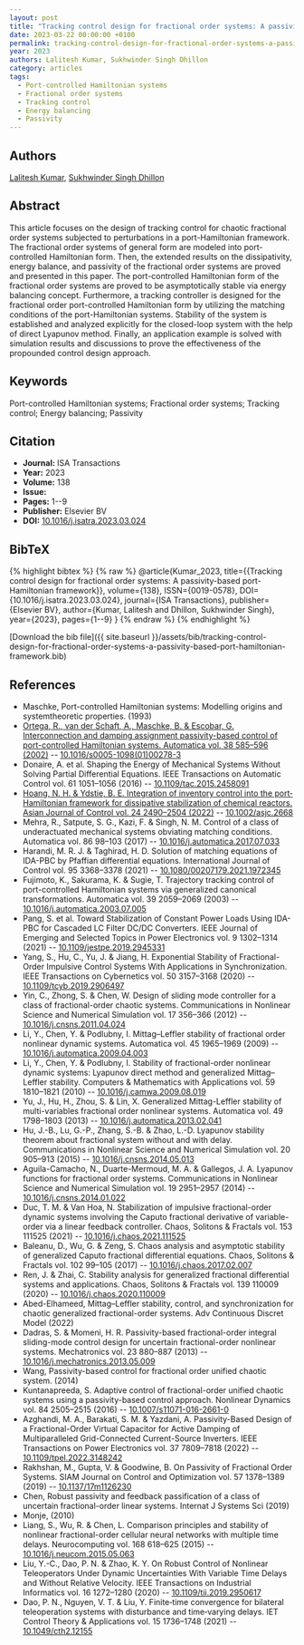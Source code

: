 ```yaml
---
layout: post
title: "Tracking control design for fractional order systems: A passivity-based port-Hamiltonian framework"
date: 2023-03-22 00:00:00 +0100
permalink: tracking-control-design-for-fractional-order-systems-a-passivity-based-port-hamiltonian-framework
year: 2023
authors: Lalitesh Kumar, Sukhwinder Singh Dhillon
category: articles
tags:
  - Port-controlled Hamiltonian systems
  - Fractional order systems
  - Tracking control
  - Energy balancing
  - Passivity
---
```

 
## Authors
[Lalitesh Kumar](authors/lalitesh-kumar), [Sukhwinder Singh Dhillon](authors/sukhwinder-singh-dhillon)
 
## Abstract
This article focuses on the design of tracking control for chaotic fractional order systems subjected to perturbations in a port-Hamiltonian framework. The fractional order systems of general form are modeled into port-controlled Hamiltonian form. Then, the extended results on the dissipativity, energy balance, and passivity of the fractional order systems are proved and presented in this paper. The port-controlled Hamiltonian form of the fractional order systems are proved to be asymptotically stable via energy balancing concept. Furthermore, a tracking controller is designed for the fractional order port-controlled Hamiltonian form by utilizing the matching conditions of the port-Hamiltonian systems. Stability of the system is established and analyzed explicitly for the closed-loop system with the help of direct Lyapunov method. Finally, an application example is solved with simulation results and discussions to prove the effectiveness of the propounded control design approach.
 
## Keywords
Port-controlled Hamiltonian systems; Fractional order systems; Tracking control; Energy balancing; Passivity
 
## Citation
- **Journal:** ISA Transactions
- **Year:** 2023
- **Volume:** 138
- **Issue:** 
- **Pages:** 1--9
- **Publisher:** Elsevier BV
- **DOI:** [10.1016/j.isatra.2023.03.024](https://doi.org/10.1016/j.isatra.2023.03.024)
 
## BibTeX
{% highlight bibtex %}
{% raw %}
@article{Kumar_2023,
  title={{Tracking control design for fractional order systems: A passivity-based port-Hamiltonian framework}},
  volume={138},
  ISSN={0019-0578},
  DOI={10.1016/j.isatra.2023.03.024},
  journal={ISA Transactions},
  publisher={Elsevier BV},
  author={Kumar, Lalitesh and Dhillon, Sukhwinder Singh},
  year={2023},
  pages={1--9}
}
{% endraw %}
{% endhighlight %}
 
[Download the bib file]({{ site.baseurl }}/assets/bib/tracking-control-design-for-fractional-order-systems-a-passivity-based-port-hamiltonian-framework.bib)
 
## References
- Maschke, Port-controlled Hamiltonian systems: Modelling origins and systemtheoretic properties. (1993)
- [Ortega, R., van der Schaft, A., Maschke, B. & Escobar, G. Interconnection and damping assignment passivity-based control of port-controlled Hamiltonian systems. Automatica vol. 38 585–596 (2002)](interconnection-and-damping-assignment-passivity-based-control-of-port-controlled-hamiltonian-systems) -- [10.1016/s0005-1098(01)00278-3](https://doi.org/10.1016/s0005-1098(01)00278-3)
- Donaire, A. et al. Shaping the Energy of Mechanical Systems Without Solving Partial Differential Equations. IEEE Transactions on Automatic Control vol. 61 1051–1056 (2016) -- [10.1109/tac.2015.2458091](https://doi.org/10.1109/tac.2015.2458091)
- [Hoang, N. H. & Ydstie, B. E. Integration of inventory control into the port‐Hamiltonian framework for dissipative stabilization of chemical reactors. Asian Journal of Control vol. 24 2490–2504 (2022)](integration-of-inventory-control-into-the-port-hamiltonian-framework-for-dissipative-stabilization-of-chemical-reactors) -- [10.1002/asjc.2668](https://doi.org/10.1002/asjc.2668)
- Mehra, R., Satpute, S. G., Kazi, F. & Singh, N. M. Control of a class of underactuated mechanical systems obviating matching conditions. Automatica vol. 86 98–103 (2017) -- [10.1016/j.automatica.2017.07.033](https://doi.org/10.1016/j.automatica.2017.07.033)
- Harandi, M. R. J. & Taghirad, H. D. Solution of matching equations of IDA-PBC by Pfaffian differential equations. International Journal of Control vol. 95 3368–3378 (2021) -- [10.1080/00207179.2021.1972345](https://doi.org/10.1080/00207179.2021.1972345)
- Fujimoto, K., Sakurama, K. & Sugie, T. Trajectory tracking control of port-controlled Hamiltonian systems via generalized canonical transformations. Automatica vol. 39 2059–2069 (2003) -- [10.1016/j.automatica.2003.07.005](https://doi.org/10.1016/j.automatica.2003.07.005)
- Pang, S. et al. Toward Stabilization of Constant Power Loads Using IDA-PBC for Cascaded LC Filter DC/DC Converters. IEEE Journal of Emerging and Selected Topics in Power Electronics vol. 9 1302–1314 (2021) -- [10.1109/jestpe.2019.2945331](https://doi.org/10.1109/jestpe.2019.2945331)
- Yang, S., Hu, C., Yu, J. & Jiang, H. Exponential Stability of Fractional-Order Impulsive Control Systems With Applications in Synchronization. IEEE Transactions on Cybernetics vol. 50 3157–3168 (2020) -- [10.1109/tcyb.2019.2906497](https://doi.org/10.1109/tcyb.2019.2906497)
- Yin, C., Zhong, S. & Chen, W. Design of sliding mode controller for a class of fractional-order chaotic systems. Communications in Nonlinear Science and Numerical Simulation vol. 17 356–366 (2012) -- [10.1016/j.cnsns.2011.04.024](https://doi.org/10.1016/j.cnsns.2011.04.024)
- Li, Y., Chen, Y. & Podlubny, I. Mittag–Leffler stability of fractional order nonlinear dynamic systems. Automatica vol. 45 1965–1969 (2009) -- [10.1016/j.automatica.2009.04.003](https://doi.org/10.1016/j.automatica.2009.04.003)
- Li, Y., Chen, Y. & Podlubny, I. Stability of fractional-order nonlinear dynamic systems: Lyapunov direct method and generalized Mittag–Leffler stability. Computers &amp; Mathematics with Applications vol. 59 1810–1821 (2010) -- [10.1016/j.camwa.2009.08.019](https://doi.org/10.1016/j.camwa.2009.08.019)
- Yu, J., Hu, H., Zhou, S. & Lin, X. Generalized Mittag-Leffler stability of multi-variables fractional order nonlinear systems. Automatica vol. 49 1798–1803 (2013) -- [10.1016/j.automatica.2013.02.041](https://doi.org/10.1016/j.automatica.2013.02.041)
- Hu, J.-B., Lu, G.-P., Zhang, S.-B. & Zhao, L.-D. Lyapunov stability theorem about fractional system without and with delay. Communications in Nonlinear Science and Numerical Simulation vol. 20 905–913 (2015) -- [10.1016/j.cnsns.2014.05.013](https://doi.org/10.1016/j.cnsns.2014.05.013)
- Aguila-Camacho, N., Duarte-Mermoud, M. A. & Gallegos, J. A. Lyapunov functions for fractional order systems. Communications in Nonlinear Science and Numerical Simulation vol. 19 2951–2957 (2014) -- [10.1016/j.cnsns.2014.01.022](https://doi.org/10.1016/j.cnsns.2014.01.022)
- Duc, T. M. & Van Hoa, N. Stabilization of impulsive fractional-order dynamic systems involving the Caputo fractional derivative of variable-order via a linear feedback controller. Chaos, Solitons &amp; Fractals vol. 153 111525 (2021) -- [10.1016/j.chaos.2021.111525](https://doi.org/10.1016/j.chaos.2021.111525)
- Baleanu, D., Wu, G. & Zeng, S. Chaos analysis and asymptotic stability of generalized Caputo fractional differential equations. Chaos, Solitons &amp; Fractals vol. 102 99–105 (2017) -- [10.1016/j.chaos.2017.02.007](https://doi.org/10.1016/j.chaos.2017.02.007)
- Ren, J. & Zhai, C. Stability analysis for generalized fractional differential systems and applications. Chaos, Solitons &amp; Fractals vol. 139 110009 (2020) -- [10.1016/j.chaos.2020.110009](https://doi.org/10.1016/j.chaos.2020.110009)
- Abed-Elhameed, Mittag–Leffler stability, control, and synchronization for chaotic generalized fractional-order systems. Adv Continuous Discret Model (2022)
- Dadras, S. & Momeni, H. R. Passivity-based fractional-order integral sliding-mode control design for uncertain fractional-order nonlinear systems. Mechatronics vol. 23 880–887 (2013) -- [10.1016/j.mechatronics.2013.05.009](https://doi.org/10.1016/j.mechatronics.2013.05.009)
- Wang, Passivity-based control for fractional order unified chaotic system. (2014)
- Kuntanapreeda, S. Adaptive control of fractional-order unified chaotic systems using a passivity-based control approach. Nonlinear Dynamics vol. 84 2505–2515 (2016) -- [10.1007/s11071-016-2661-0](https://doi.org/10.1007/s11071-016-2661-0)
- Azghandi, M. A., Barakati, S. M. & Yazdani, A. Passivity-Based Design of a Fractional-Order Virtual Capacitor for Active Damping of Multiparalleled Grid-Connected Current-Source Inverters. IEEE Transactions on Power Electronics vol. 37 7809–7818 (2022) -- [10.1109/tpel.2022.3148242](https://doi.org/10.1109/tpel.2022.3148242)
- Rakhshan, M., Gupta, V. & Goodwine, B. On Passivity of Fractional Order Systems. SIAM Journal on Control and Optimization vol. 57 1378–1389 (2019) -- [10.1137/17m1126230](https://doi.org/10.1137/17m1126230)
- Chen, Robust passivity and feedback passification of a class of uncertain fractional-order linear systems. Internat J Systems Sci (2019)
- Monje, (2010)
- Liang, S., Wu, R. & Chen, L. Comparison principles and stability of nonlinear fractional-order cellular neural networks with multiple time delays. Neurocomputing vol. 168 618–625 (2015) -- [10.1016/j.neucom.2015.05.063](https://doi.org/10.1016/j.neucom.2015.05.063)
- Liu, Y.-C., Dao, P. N. & Zhao, K. Y. On Robust Control of Nonlinear Teleoperators Under Dynamic Uncertainties With Variable Time Delays and Without Relative Velocity. IEEE Transactions on Industrial Informatics vol. 16 1272–1280 (2020) -- [10.1109/tii.2019.2950617](https://doi.org/10.1109/tii.2019.2950617)
- Dao, P. N., Nguyen, V. T. & Liu, Y. Finite‐time convergence for bilateral teleoperation systems with disturbance and time‐varying delays. IET Control Theory &amp; Applications vol. 15 1736–1748 (2021) -- [10.1049/cth2.12155](https://doi.org/10.1049/cth2.12155)

